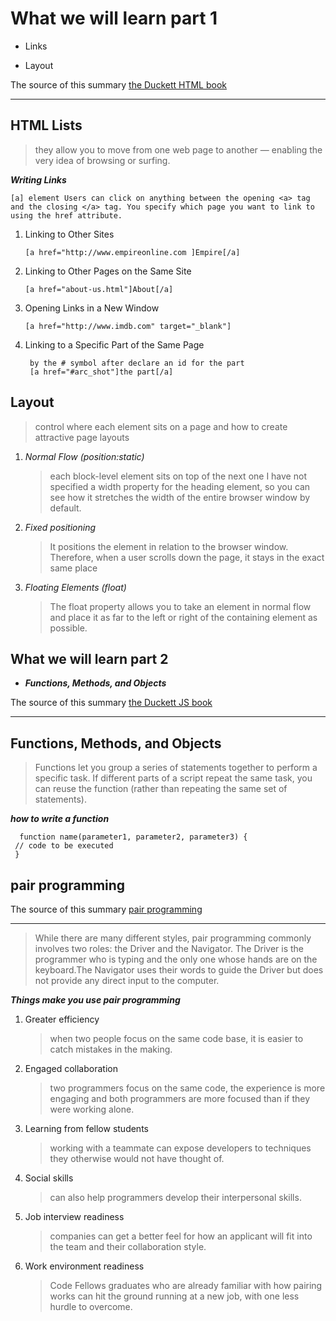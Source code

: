 # What we will learn part 1

- Links

- Layout

The source of this summary [the Duckett HTML book](https://wtf.tw/ref/duckett.pdf)

______________________________________

## HTML Lists

  >they allow you to move from one web page to another — enabling the very idea of browsing or surfing.

***Writing Links***

    [a] element Users can click on anything between the opening <a> tag and the closing </a> tag. You specify which page you want to link to using the href attribute.

1. Linking to Other Sites

       [a href="http://www.empireonline.com ]Empire[/a]

2. Linking to Other Pages on the Same Site

       [a href="about-us.html"]About[/a]

3. Opening Links in a New Window

       [a href="http://www.imdb.com" target="_blank"]

4. Linking to a Specific Part of the Same Page

        by the # symbol after declare an id for the part
        [a href="#arc_shot"]the part[/a]

## Layout

   >control where each element sits on a page and how to create attractive page layouts

1. *Normal Flow (position:static)*

     > each block-level element sits on top of the next one
     I have not specified a width property for the heading element, so you can see how it stretches the width of the entire browser window by default.

2. *Fixed positioning*

     > It positions the element in relation to the browser window. Therefore, when a user scrolls down the page, it stays in the exact same place

3. *Floating Elements (float)*

     > The float property allows you to take an element in normal flow and place it as far to the left or right of the containing element as possible.

## What we will learn part 2

- ***Functions, Methods, and Objects***

The source of this summary [the Duckett JS book](https://slack-files.com/files-pri-safe/TNGRRLUMA-F026AD271UG/javascript_and_jquery__interactive_front-end_web_development_.pdf?c=1624715518-be21e32f9bca0681)

______________________________________

## Functions, Methods, and Objects

> Functions let you group a series of statements together to perform a specific task. If different parts of a script repeat the same task, you can reuse the function (rather than repeating the same set of statements).

***how to write a function***

      function name(parameter1, parameter2, parameter3) {
     // code to be executed
     }

## pair programming

The source of this summary [pair programming](https://www.codefellows.org/blog/6-reasons-for-pair-programming/)

______________________________________

> While there are many different styles, pair programming commonly involves two roles: the Driver and the Navigator. The Driver is the programmer who is typing and the only one whose hands are on the keyboard.The Navigator uses their words to guide the Driver but does not provide any direct input to the computer.

***Things make you use pair programming***

1. Greater efficiency

    > when two people focus on the same code base, it is easier to catch mistakes in the making.

2. Engaged collaboration

    > two programmers focus on the same code, the experience is more engaging and both programmers are more focused than if they were working alone.

3. Learning from fellow students

    > working with a teammate can expose developers to techniques they otherwise would not have thought of.

4. Social skills

   > can also help programmers develop their interpersonal skills.

5. Job interview readiness

    > companies can get a better feel for how an applicant will fit into the team and their collaboration style.

6. Work environment readiness

    > Code Fellows graduates who are already familiar with how pairing works can hit the ground running at a new job, with one less hurdle to overcome.
